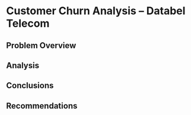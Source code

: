 # Customer Churn Analysis – Databel Telecom

## Problem Overview
<!-- Content hidden as requested -->

## Analysis
<!-- Content hidden as requested -->

## Conclusions
<!-- Content hidden as requested -->

## Recommendations
<!-- Content hidden as requested -->
